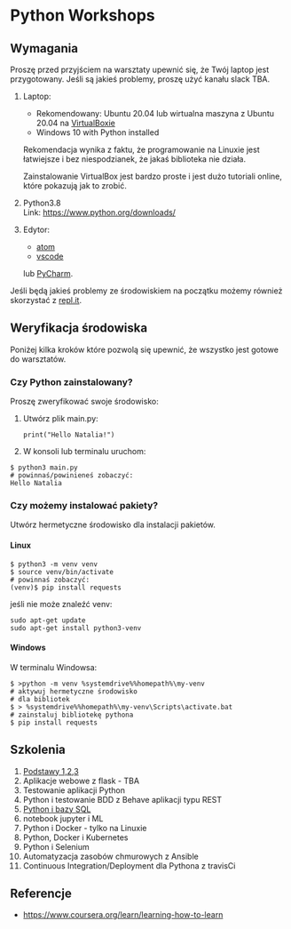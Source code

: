 # Python Workshops

## Wymagania

Proszę przed przyjściem na warsztaty upewnić się, że Twój laptop jest przygotowany. Jeśli są jakieś problemy, proszę użyć kanału slack TBA.

1. Laptop:

   - Rekomendowany: Ubuntu 20.04 lub wirtualna maszyna z Ubuntu 20.04 na [VirtualBoxie](https://www.virtualbox.org/wiki/Downloads)
   - Windows 10 with Python installed

   Rekomendacja wynika z faktu, że programowanie na Linuxie jest łatwiejsze i bez niespodzianek, że jakaś biblioteka nie działa.

   Zainstalowanie VirtualBox jest bardzo proste i jest dużo tutoriali online, które pokazują jak to zrobić.

2. Python3.8  
Link: https://www.python.org/downloads/
<!--  Warto podac wersje Pythona, roznia sie skladnia , sugeruje wersje 3.8 poniewaz jest ona najnowsza stabilna wersj mozliwa do sciagniecia z oficjalnej strony Python.ort-->
3. Edytor:

   - [atom](https://atom.io)
   - [vscode](https://code.visualstudio.com)

   lub [PyCharm](https://www.jetbrains.com/pycharm/).

Jeśli będą jakieś problemy ze środowiskiem na początku możemy również skorzystać z [repl.it](https://repl.it/).

## Weryfikacja środowiska

Poniżej kilka kroków które pozwolą się upewnić, że wszystko jest gotowe do warsztatów.

### Czy Python zainstalowany?

Proszę zweryfikować swoje środowisko:

1. Utwórz plik main.py:

   ```
   print("Hello Natalia!")
   ```

2. W konsoli lub terminalu uruchom:
<!--  Z uwagi, ze na to ze na komputerze moze byc zainstalowana wersja Pythona zarowno 2 jak i 3 Czasami trzeba uruchomic kod poprzez komende python3, o tym nalezaloby wspomniec takze podczas szkolenia. W tym momencie weryfikujemy czy jest zainstalowana wersja Python 3-->
   ```
   $ python3 main.py
   # powinnaś/powinieneś zobaczyć:
   Hello Natalia
   ```

### Czy możemy instalować pakiety?
Utwórz hermetyczne środowisko dla instalacji pakietów.

#### Linux

```
$ python3 -m venv venv
$ source venv/bin/activate
# powinnaś zobaczyć:
(venv)$ pip install requests
```

jeśli nie może znaleźć venv:

```
sudo apt-get update
sudo apt-get install python3-venv
```

#### Windows

W terminalu Windowsa:

```
$ >python -m venv %systemdrive%%homepath%\my-venv
# aktywuj hermetyczne środowisko
# dla bibliotek
$ > %systemdrive%%homepath%\my-venv\Scripts\activate.bat
# zainstaluj bibliotekę pythona
$ pip install requests
```

## Szkolenia

1. [Podstawy 1,2,3](01_podstawy/)
2. Aplikacje webowe z flask - TBA
3. Testowanie aplikacji Python
4. Python i testowanie BDD z Behave aplikacji typu REST
5. [Python i bazy SQL](03_sql/main.pdf)
6. notebook jupyter i ML
7. Python i Docker - tylko na Linuxie
8. Python, Docker i Kubernetes
9. Python i Selenium
10. Automatyzacja zasobów chmurowych z Ansible
11. Continuous Integration/Deployment dla Pythona z travisCi

## Referencje

- https://www.coursera.org/learn/learning-how-to-learn
